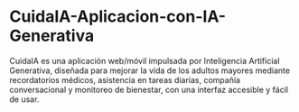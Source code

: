 # CuidaIA-Aplicacion-con-IA-Generativa
CuidaIA es una aplicación web/móvil impulsada por Inteligencia Artificial Generativa, diseñada para mejorar la vida de los adultos mayores mediante recordatorios médicos, asistencia en tareas diarias, compañía conversacional y monitoreo de bienestar, con una interfaz accesible y fácil de usar.

